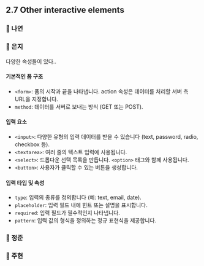 ## 2.7 Other interactive elements

### 📝 나연

### 📝 은지
다양한 속성들이 있다..
#### 기본적인 폼 구조

- `<form>`: 폼의 시작과 끝을 나타냅니다. action 속성은 데이터를 처리할 서버 측 URL을 지정합니다.
- `method`: 데이터를 서버로 보내는 방식 (GET 또는 POST).
  
#### 입력 요소

- `<input>`: 다양한 유형의 입력 데이터를 받을 수 있습니다 (text, password, radio, checkbox 등).
- `<textarea>`: 여러 줄의 텍스트 입력에 사용됩니다.
- `<select>`: 드롭다운 선택 목록을 만듭니다. `<option>` 태그와 함께 사용됩니다.
- `<button>`: 사용자가 클릭할 수 있는 버튼을 생성합니다.
#### 입력 타입 및 속성

- `type`: 입력의 종류를 정의합니다 (예: text, email, date).
- `placeholder`: 입력 필드 내에 힌트 또는 설명을 표시합니다.
- `required`: 입력 필드가 필수적인지 나타냅니다.
- `pattern`: 입력 값의 형식을 정의하는 정규 표현식을 제공합니다.
### 📝 정준

### 📝 주현
